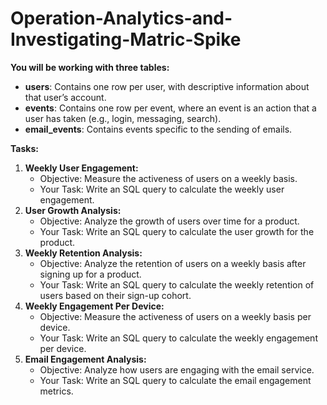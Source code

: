 # Operation-Analytics-and-Investigating-Matric-Spike
**You will be working with three tables:**

- **users**: Contains one row per user, with descriptive information about that user’s account.
- **events**: Contains one row per event, where an event is an action that a user has taken (e.g., login, messaging, search).
- **email_events**: Contains events specific to the sending of emails.

**Tasks:**

1. **Weekly User Engagement:**
    - Objective: Measure the activeness of users on a weekly basis.
    - Your Task: Write an SQL query to calculate the weekly user engagement.
2. **User Growth Analysis:**
    - Objective: Analyze the growth of users over time for a product.
    - Your Task: Write an SQL query to calculate the user growth for the product.
3. **Weekly Retention Analysis:**
    - Objective: Analyze the retention of users on a weekly basis after signing up for a product.
    - Your Task: Write an SQL query to calculate the weekly retention of users based on their sign-up cohort.
4. **Weekly Engagement Per Device:**
    - Objective: Measure the activeness of users on a weekly basis per device.
    - Your Task: Write an SQL query to calculate the weekly engagement per device.
5. **Email Engagement Analysis:**
    - Objective: Analyze how users are engaging with the email service.
    - Your Task: Write an SQL query to calculate the email engagement metrics.
